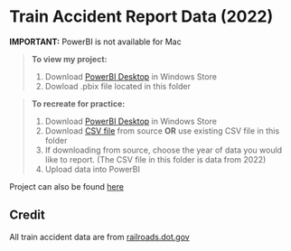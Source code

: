 # Train Accident Report Data (2022)

**IMPORTANT:** PowerBI is not available for Mac


> **To view my project:**
> 1. Download [PowerBI Desktop](https://aka.ms/pbidesktopstore) in Windows Store
> 2. Dowload .pbix file located in this folder


> **To recreate for practice:**
> 1. Download [PowerBI Desktop](https://aka.ms/pbidesktopstore) in Windows Store
> 2. Download [CSV file](https://railroads.dot.gov/accident-and-incident-reporting/overview-reports/accident-data-reported-railroads) from source **OR** use existing CSV file in this folder
> 3. If downloading from source, choose the year of data you would like to report. (The CSV file in this folder is data from 2022)
> 4. Upload data into PowerBI


Project can also be found [here](https://app.powerbi.com/reportEmbed?reportId=d3d451b9-283d-4f57-a32e-594a4eaf66d4)

## Credit

All train accident data are from [railroads.dot.gov](https://railroads.dot.gov/safety-data/accident-and-incident-reporting/train-accident-reports/train-accident-reports)

